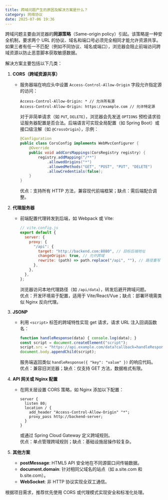 ```yaml
---
title: 跨域问题产生的原因及解决方案是什么？
category: 网络协议
date: 2025-07-06 19:36
---
```

跨域问题主要由浏览器的**同源策略**（Same-origin policy）引起。该策略是一种安全机制，要求两个 URL 的协议、域名和端口号必须完全相同才能允许资源共享。如果三者有任一不匹配（例如不同协议、域名或端口），浏览器会阻止前端访问跨域资源以防止恶意脚本获取敏感数据。  

解决方案主要包括以下几类：  
1. **CORS（跨域资源共享）**  
   - 服务器端在响应头中设置 `Access-Control-Allow-Origin` 字段允许指定源的访问：  
     ```http
     Access-Control-Allow-Origin: * // 允许所有源
     Access-Control-Allow-Origin: https://example.com // 允许特定源
     ```  
     对于非简单请求（如 `PUT`, `DELETE`），浏览器会先发送 `OPTIONS` 预检请求验证服务器配置是否合法。后端语言可实现全局配置（如 Spring Boot）或接口级注解（如 `@CrossOrigin`），示例：  
     ```java
     @Configuration
     public class CorsConfig implements WebMvcConfigurer {
         @Override
         public void addCorsMappings(CorsRegistry registry) {
             registry.addMapping("/**")
                 .allowedOrigins("*")
                 .allowedMethods("GET", "POST", "PUT", "DELETE")
                 .allowCredentials(false);
         }
     }
     ```  
     优点：支持所有 HTTP 方法，兼容现代前端框架；缺点：需后端配合调整。  

2. **代理服务器**  
   - 前端配置代理转发到后端，如 Webpack 或 Vite:  
     ```javascript
     // vite.config.js
     export default {
       server: {
         proxy: {
           "/api": {
             target: "http://backend.com:8080", // 目标后端地址
             changeOrigin: true, // 允许跨域
             rewrite: (path) => path.replace("/api", ""), // 路径重写
           },
         },
       },
     };
     ```  
     浏览器访问本地代理路径（如 `/api/data`），转发后避开跨域问题。  
     优点：开发环境易于配置，适用于 Vite/React/Vue；缺点：部署环境需类似 Nginx 反向代理。  

3. **JSONP**  
   - 利用 `<script>` 标签的跨域特性实现 get 请求，请求 URL 注入回调函数名：  
     ```javascript
     function handleResponse(data) { console.log(data); }
     const script = document.createElement("script");
     script.src = "https://api.example.com/data?callback=handleResponse";
     document.body.appendChild(script);
     ```  
     服务端返回类似 `handleResponse({ "key": "value" })` 的响应代码。  
     优点：兼容旧浏览器；缺点：仅支持 GET 方法，数据格式有限。  

4. **API 网关或 Nginx 配置**  
   - 在网关层设置 CORS 策略，如 Nginx 添加以下配置：  
     ```nginx
     server {
       listen 80;
       location / {
         add_header "Access-Control-Allow-Origin" "*";
         proxy_pass http://backend-server;
       }
     }
     ```  
     或通过 Spring Cloud Gateway 定义跨域规则。  
     优点：单点管理跨域规则；缺点：基础设施层操作较复杂。  

5. **其他方案**  
   - **postMessage**: HTML5 API 安全地在不同源窗口间传输数据。  
   - **document.domain**: 针对相同父域名的站点（如 a.site.com 和 b.site.com）。  
   - **WebSocket**: 非 HTTP 协议实现全双工通信。  

根据项目需求，推荐优先使用 CORS 或代理模式实现安全和标准化处理。
